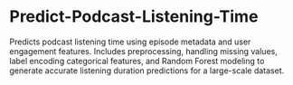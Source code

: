 # Predict-Podcast-Listening-Time
Predicts podcast listening time using episode metadata and user engagement features. Includes preprocessing, handling missing values, label encoding categorical features, and Random Forest modeling to generate accurate listening duration predictions for a large-scale dataset.
